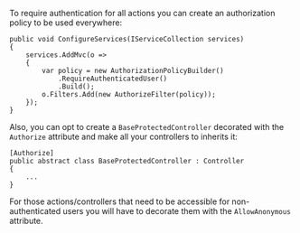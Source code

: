To require authentication for all actions you can create an authorization policy to be used everywhere:

```
public void ConfigureServices(IServiceCollection services)
{
    services.AddMvc(o =>
    {
        var policy = new AuthorizationPolicyBuilder()
            .RequireAuthenticatedUser()
            .Build();
        o.Filters.Add(new AuthorizeFilter(policy));
    });
}
```

Also, you can opt to create a `BaseProtectedController` decorated with the `Authorize` attribute and make all your controllers to inherits it:

```
[Authorize]
public abstract class BaseProtectedController : Controller
{
    ...
}
```

For those actions/controllers that need to be accessible for non-authenticated users you will have to decorate them with the `AllowAnonymous` attribute. 
